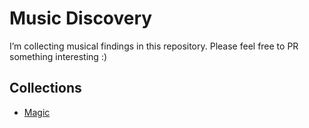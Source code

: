 # Music Discovery

I’m collecting musical findings in this repository. Please feel free to PR something interesting :)

## Collections

- [Magic](magic.md)
